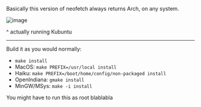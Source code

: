 Basically this version of neofetch always returns Arch, on any system.

![image](https://user-images.githubusercontent.com/49426949/119331499-b3ea0f80-bc87-11eb-8b47-df3988f79ed8.png)

^ actually running Kubuntu

* * *

Build it as you would normally:
- `make install`
- MacOS: `make PREFIX=/usr/local install`
- Haiku: `make PREFIX=/boot/home/config/non-packaged install`
- OpenIndiana: `gmake install`
- MinGW/MSys: `make -i install`

You might have to run this as root blablabla
